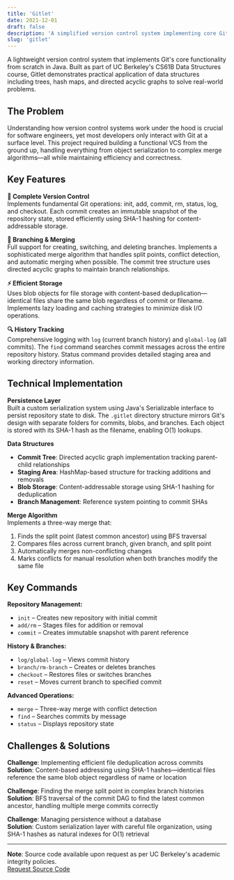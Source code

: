```yaml
---
title: 'Gitlet'
date: 2021-12-01
draft: false
description: 'A simplified version control system implementing core Git functionality in Java'
slug: 'gitlet'
---
```


A lightweight version control system that implements Git's core functionality from scratch in Java. Built as part of UC Berkeley's CS61B Data Structures course, Gitlet demonstrates practical application of data structures including trees, hash maps, and directed acyclic graphs to solve real-world problems.

## The Problem

Understanding how version control systems work under the hood is crucial for software engineers, yet most developers only interact with Git at a surface level. This project required building a functional VCS from the ground up, handling everything from object serialization to complex merge algorithms—all while maintaining efficiency and correctness.

## Key Features

**📁 Complete Version Control**  
Implements fundamental Git operations: init, add, commit, rm, status, log, and checkout. Each commit creates an immutable snapshot of the repository state, stored efficiently using SHA-1 hashing for content-addressable storage.

**🌳 Branching & Merging**  
Full support for creating, switching, and deleting branches. Implements a sophisticated merge algorithm that handles split points, conflict detection, and automatic merging when possible. The commit tree structure uses directed acyclic graphs to maintain branch relationships.

**⚡ Efficient Storage**  
Uses blob objects for file storage with content-based deduplication—identical files share the same blob regardless of commit or filename. Implements lazy loading and caching strategies to minimize disk I/O operations.

**🔍 History Tracking**  
Comprehensive logging with `log` (current branch history) and `global-log` (all commits). The `find` command searches commit messages across the entire repository history. Status command provides detailed staging area and working directory information.

## Technical Implementation

**Persistence Layer**  
Built a custom serialization system using Java's Serializable interface to persist repository state to disk. The `.gitlet` directory structure mirrors Git's design with separate folders for commits, blobs, and branches. Each object is stored with its SHA-1 hash as the filename, enabling O(1) lookups.

**Data Structures**

- **Commit Tree**: Directed acyclic graph implementation tracking parent-child relationships
- **Staging Area**: HashMap-based structure for tracking additions and removals
- **Blob Storage**: Content-addressable storage using SHA-1 hashing for deduplication
- **Branch Management**: Reference system pointing to commit SHAs

**Merge Algorithm**  
Implements a three-way merge that:

1. Finds the split point (latest common ancestor) using BFS traversal
2. Compares files across current branch, given branch, and split point
3. Automatically merges non-conflicting changes
4. Marks conflicts for manual resolution when both branches modify the same file

## Key Commands

**Repository Management:**

- `init` – Creates new repository with initial commit
- `add/rm` – Stages files for addition or removal
- `commit` – Creates immutable snapshot with parent reference

**History & Branches:**

- `log/global-log` – Views commit history
- `branch/rm-branch` – Creates or deletes branches
- `checkout` – Restores files or switches branches
- `reset` – Moves current branch to specified commit

**Advanced Operations:**

- `merge` – Three-way merge with conflict detection
- `find` – Searches commits by message
- `status` – Displays repository state

## Challenges & Solutions

**Challenge**: Implementing efficient file deduplication across commits  
**Solution**: Content-based addressing using SHA-1 hashes—identical files reference the same blob object regardless of name or location

**Challenge**: Finding the merge split point in complex branch histories  
**Solution**: BFS traversal of the commit DAG to find the latest common ancestor, handling multiple merge commits correctly

**Challenge**: Managing persistence without a database  
**Solution**: Custom serialization layer with careful file organization, using SHA-1 hashes as natural indexes for O(1) retrieval

---

**Note**: Source code available upon request as per UC Berkeley's academic integrity policies.  
<a class="button primary big" href="mailto:leechristopher722@gmail.com" target="_blank">Request Source Code</a>
